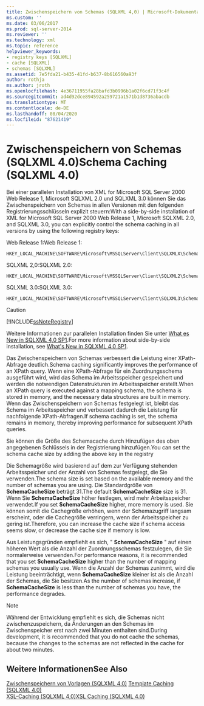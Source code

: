 ```yaml
---
title: Zwischenspeichern von Schemas (SQLXML 4,0) | Microsoft-Dokumentation
ms.custom: ''
ms.date: 03/06/2017
ms.prod: sql-server-2014
ms.reviewer: ''
ms.technology: xml
ms.topic: reference
helpviewer_keywords:
- registry keys [SQLXML]
- cache [SQLXML]
- schemas [SQLXML]
ms.assetid: 7e5fda21-b435-41fd-b637-8b616560a93f
author: rothja
ms.author: jroth
ms.openlocfilehash: 4e36711955fa28bafd3b0996b1a02f6cd71f3c4f
ms.sourcegitcommit: ad4d92dce894592a259721a1571b1d8736abacdb
ms.translationtype: MT
ms.contentlocale: de-DE
ms.lasthandoff: 08/04/2020
ms.locfileid: "87621419"
---
```

# <a name="schema-caching-sqlxml-40"></a><span data-ttu-id="44bf0-102">Zwischenspeichern von Schemas (SQLXML 4.0)</span><span class="sxs-lookup"><span data-stu-id="44bf0-102">Schema Caching (SQLXML 4.0)</span></span>
  <span data-ttu-id="44bf0-103">Bei einer parallelen Installation von XML for Microsoft SQL Server 2000 Web Release 1, Microsoft SQLXML 2.0 und SQLXML 3.0 können Sie das Zwischenspeichern von Schemas in allen Versionen mit den folgenden Registrierungsschlüsseln explizit steuern:</span><span class="sxs-lookup"><span data-stu-id="44bf0-103">With a side-by-side installation of XML for Microsoft SQL Server 2000 Web Release 1, Microsoft SQLXML 2.0, and SQLXML 3.0, you can explicitly control the schema caching in all versions by using the following registry keys:</span></span>  
  
 <span data-ttu-id="44bf0-104">Web Release 1:</span><span class="sxs-lookup"><span data-stu-id="44bf0-104">Web Release 1:</span></span>  
  
```  
HKEY_LOCAL_MACHINE\SOFTWARE\Microsoft\MSSQLServer\Client\SQLXMLX\SchemaCacheSize  
```  
  
 <span data-ttu-id="44bf0-105">SQLXML 2,0:</span><span class="sxs-lookup"><span data-stu-id="44bf0-105">SQLXML 2.0:</span></span>  
  
```  
HKEY_LOCAL_MACHINE\SOFTWARE\Microsoft\MSSQLServer\Client\SQLXML2\SchemaCacheSize  
```  
  
 <span data-ttu-id="44bf0-106">SQLXML 3.0:</span><span class="sxs-lookup"><span data-stu-id="44bf0-106">SQLXML 3.0:</span></span>  
  
```  
HKEY_LOCAL_MACHINE\SOFTWARE\Microsoft\MSSQLServer\Client\SQLXML3\SchemaCacheSize  
```  
  
> [!CAUTION]  
>  [!INCLUDE[ssNoteRegistry](../../../includes/ssnoteregistry-md.md)]  
  
 <span data-ttu-id="44bf0-107">Weitere Informationen zur parallelen Installation finden Sie unter [What es New in SQLXML 4,0 SP1](../../sqlxml/what-s-new-in-sqlxml-4-0-sp1.md).</span><span class="sxs-lookup"><span data-stu-id="44bf0-107">For more information about side-by-side installation, see [What's New in SQLXML 4.0 SP1](../../sqlxml/what-s-new-in-sqlxml-4-0-sp1.md).</span></span>  
  
 <span data-ttu-id="44bf0-108">Das Zwischenspeichern von Schemas verbessert die Leistung einer XPath-Abfrage deutlich.</span><span class="sxs-lookup"><span data-stu-id="44bf0-108">Schema caching significantly improves the performance of an XPath query.</span></span> <span data-ttu-id="44bf0-109">Wenn eine XPath-Abfrage für ein Zuordnungsschema ausgeführt wird, wird das Schema im Arbeitsspeicher gespeichert und werden die notwendigen Datenstrukturen im Arbeitsspeicher erstellt.</span><span class="sxs-lookup"><span data-stu-id="44bf0-109">When an XPath query is executed against a mapping schema, the schema is stored in memory, and the necessary data structures are built in memory.</span></span> <span data-ttu-id="44bf0-110">Wenn das Zwischenspeichern von Schemas festgelegt ist, bleibt das Schema im Arbeitsspeicher und verbessert dadurch die Leistung für nachfolgende XPath-Abfragen.</span><span class="sxs-lookup"><span data-stu-id="44bf0-110">If schema caching is set, the schema remains in memory, thereby improving performance for subsequent XPath queries.</span></span>  
  
 <span data-ttu-id="44bf0-111">Sie können die Größe des Schemacache durch Hinzufügen des oben angegebenen Schlüssels in der Registrierung hinzufügen.</span><span class="sxs-lookup"><span data-stu-id="44bf0-111">You can set the schema cache size by adding the above key in the registry</span></span>  
  
 <span data-ttu-id="44bf0-112">Die Schemagröße wird basierend auf dem zur Verfügung stehenden Arbeitsspeicher und der Anzahl von Schemas festgelegt, die Sie verwenden.</span><span class="sxs-lookup"><span data-stu-id="44bf0-112">The schema size is set based on the available memory and the number of schemas you are using.</span></span> <span data-ttu-id="44bf0-113">Die Standardgröße von **SchemaCacheSize** beträgt 31.</span><span class="sxs-lookup"><span data-stu-id="44bf0-113">The default **SchemaCacheSize** size is 31.</span></span> <span data-ttu-id="44bf0-114">Wenn Sie **SchemaCacheSize** höher festlegen, wird mehr Arbeitsspeicher verwendet.</span><span class="sxs-lookup"><span data-stu-id="44bf0-114">If you set **SchemaCacheSize** higher, more memory is used.</span></span> <span data-ttu-id="44bf0-115">Sie können somit die Cachegröße erhöhen, wenn der Schemazugriff langsam erscheint, oder die Cachegröße verringern, wenn der Arbeitsspeicher zu gering ist.</span><span class="sxs-lookup"><span data-stu-id="44bf0-115">Therefore, you can increase the cache size if schema access seems slow, or decrease the cache size if memory is low.</span></span>  
  
 <span data-ttu-id="44bf0-116">Aus Leistungsgründen empfiehlt es sich, " **SchemaCacheSize** " auf einen höheren Wert als die Anzahl der Zuordnungsschemas festzulegen, die Sie normalerweise verwenden.</span><span class="sxs-lookup"><span data-stu-id="44bf0-116">For performance reasons, it is recommended that you set **SchemaCacheSize** higher than the number of mapping schemas you usually use.</span></span> <span data-ttu-id="44bf0-117">Wenn die Anzahl der Schemas zunimmt, wird die Leistung beeinträchtigt, wenn **SchemaCacheSize** kleiner ist als die Anzahl der Schemas, die Sie besitzen.</span><span class="sxs-lookup"><span data-stu-id="44bf0-117">As the number of schemas increase, if **SchemaCacheSize** is less than the number of schemas you have, the performance degrades.</span></span>  
  
> [!NOTE]  
>  <span data-ttu-id="44bf0-118">Während der Entwicklung empfiehlt es sich, die Schemas nicht zwischenzuspeichern, da Änderungen an den Schemas im Zwischenspeicher erst nach zwei Minuten enthalten sind.</span><span class="sxs-lookup"><span data-stu-id="44bf0-118">During development, it is recommended that you do not cache the schemas, because the changes to the schemas are not reflected in the cache for about two minutes.</span></span>  
  
## <a name="see-also"></a><span data-ttu-id="44bf0-119">Weitere Informationen</span><span class="sxs-lookup"><span data-stu-id="44bf0-119">See Also</span></span>  
 <span data-ttu-id="44bf0-120">[Zwischenspeichern von Vorlagen &#40;SQLXML 4,0&#41;](template-caching-sqlxml-4-0.md) </span><span class="sxs-lookup"><span data-stu-id="44bf0-120">[Template Caching &#40;SQLXML 4.0&#41;](template-caching-sqlxml-4-0.md) </span></span>  
 [<span data-ttu-id="44bf0-121">XSL-Caching &#40;SQLXML 4,0&#41;</span><span class="sxs-lookup"><span data-stu-id="44bf0-121">XSL Caching &#40;SQLXML 4.0&#41;</span></span>](xsl-caching-sqlxml-4-0.md)  
  
  
